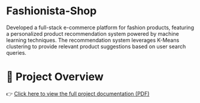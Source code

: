 # Fashionista-Shop
Developed a full-stack e-commerce platform for fashion products, featuring a personalized product recommendation system powered by machine learning techniques. The recommendation system leverages K-Means clustering to provide relevant product suggestions based on user search queries. 
# 📄 Project Overview

👉 [Click here to view the full project documentation (PDF)](https://github.com/sihamkalach/Fashionista-Shop/blob/a7513e11f3e036b609f57f8c1a7d41e683c8c9fe/fashionista-media/FASHIONISTA%20Smart%20E-Commerce%20Platform%20Presentation.pdf)


